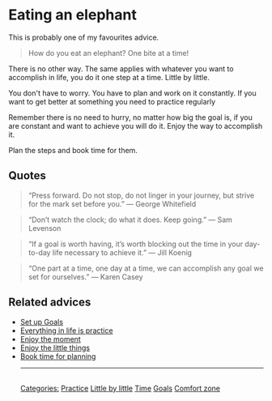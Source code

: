 # Eating an elephant

This is probably one of my favourites advice.

> How do you eat an elephant? One bite at a time!

There is no other way. The same applies with whatever you want to accomplish in life, you do it one step at a time. Little by little.

You don't have to worry. You have to plan and work on it constantly. If you want to get better at something you need to practice regularly

Remember there is no need to hurry, no matter how big the goal is, if you are constant and want to achieve you will do it. Enjoy the way to accomplish it.

Plan the steps and book time for them.

## Quotes

> “Press forward. Do not stop, do not linger in your journey, but strive for the mark set before you.” — George Whitefield

> “Don’t watch the clock; do what it does. Keep going.” — Sam Levenson

> “If a goal is worth having, it’s worth blocking out the time in your day-to-day life necessary to achieve it.” — Jill Koenig

> “One part at a time, one day at a time, we can accomplish any goal we set for ourselves.” — Karen Casey

## Related advices

- [Set up Goals](../Set%20up%20Goals/index.md)
- [Everything in life is practice](../Everything%20in%20life%20is%20practice/index.md)
- [Enjoy the moment](../Enjoy%20the%20moment/index.md)
- [Enjoy the little things](../Enjoy%20the%20little%20things/index.md)
- [Book time for planning](../Book%20time%20for%20planning/index.md)<hr/><br/>[Categories:](../Categories/index.md) [Practice](../Categories/Practice.md) [Little by little](../Categories/Little%20by%20little.md) [Time](../Categories/Time.md) [Goals](../Categories/Goals.md) [Comfort zone](../Categories/Comfort%20zone.md)